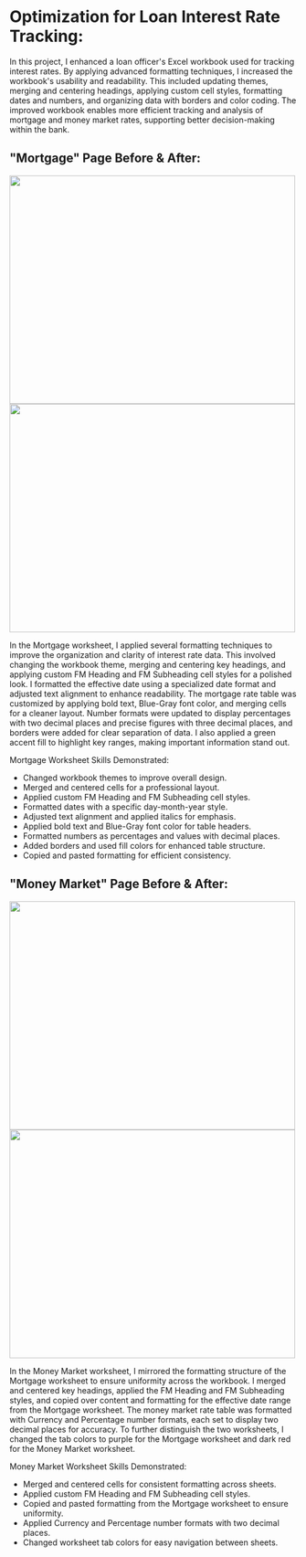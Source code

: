 # Optimization for Loan Interest Rate Tracking: 

In this project, I enhanced a loan officer's Excel workbook used for tracking interest rates. By applying advanced formatting techniques, I increased the workbook's usability and readability. This included updating themes, merging and centering headings, applying custom cell styles, formatting dates and numbers, and organizing data with borders and color coding. The improved workbook enables more efficient tracking and analysis of mortgage and money market rates, supporting better decision-making within the bank.

## "Mortgage" Page Before & After: 

<p float="left">
  <img src="EOM2-1 img/Screenshot 2024-09-09 at 12.33.30 PM.png" width="500" height="400" style="margin-right;" />
  <img src="EOM2-1 img/Screenshot 2024-09-09 at 12.33.10 PM.png" width="500" height="400" style="margin-left;" />
</p>

In the Mortgage worksheet, I applied several formatting techniques to improve the organization and clarity of interest rate data. This involved changing the workbook theme, merging and centering key headings, and applying custom FM Heading and FM Subheading cell styles for a polished look. I formatted the effective date using a specialized date format and adjusted text alignment to enhance readability. The mortgage rate table was customized by applying bold text, Blue-Gray font color, and merging cells for a cleaner layout. Number formats were updated to display percentages with two decimal places and precise figures with three decimal places, and borders were added for clear separation of data. I also applied a green accent fill to highlight key ranges, making important information stand out.

Mortgage Worksheet Skills Demonstrated:

- Changed workbook themes to improve overall design.
- Merged and centered cells for a professional layout.
- Applied custom FM Heading and FM Subheading cell styles.
- Formatted dates with a specific day-month-year style.
- Adjusted text alignment and applied italics for emphasis.
- Applied bold text and Blue-Gray font color for table headers.
- Formatted numbers as percentages and values with decimal places.
- Added borders and used fill colors for enhanced table structure.
- Copied and pasted formatting for efficient consistency.



## "Money Market" Page Before & After:

<p float="left">
  <img src="EOM2-1 img/Screenshot 2024-09-09 at 12.33.38 PM.png" width="500" height="400" style="margin-right;" />
  <img src="EOM2-1 img/Screenshot 2024-09-09 at 12.33.50 PM.png" width="500" height="400" style="margin-left;" />
</p>

In the Money Market worksheet, I mirrored the formatting structure of the Mortgage worksheet to ensure uniformity across the workbook. I merged and centered key headings, applied the FM Heading and FM Subheading styles, and copied over content and formatting for the effective date range from the Mortgage worksheet. The money market rate table was formatted with Currency and Percentage number formats, each set to display two decimal places for accuracy. To further distinguish the two worksheets, I changed the tab colors to purple for the Mortgage worksheet and dark red for the Money Market worksheet.

Money Market Worksheet Skills Demonstrated:

- Merged and centered cells for consistent formatting across sheets.
- Applied custom FM Heading and FM Subheading cell styles.
- Copied and pasted formatting from the Mortgage worksheet to ensure uniformity.
- Applied Currency and Percentage number formats with two decimal places.
- Changed worksheet tab colors for easy navigation between sheets.



